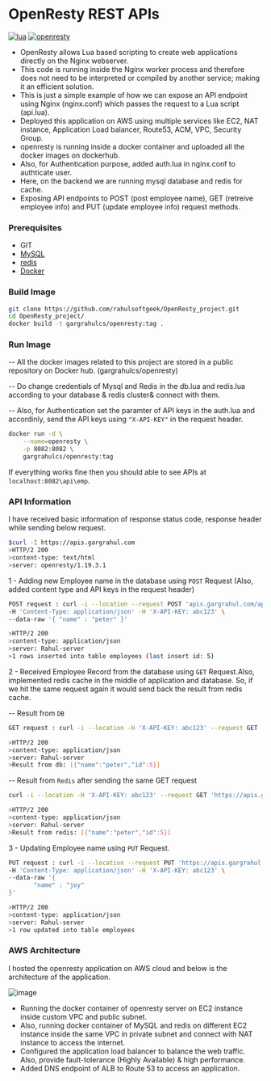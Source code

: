# OpenResty REST APIs

[![lua](https://img.shields.io/badge/lua-5.1-brightgreen)](http://www.lua.org/start.html#installing)
[![openresty](https://img.shields.io/badge//openresty-1.19.3.1-red)](https://openresty.org/en/download.html)


- OpenResty allows Lua based scripting to create web applications directly on the Nginx webserver.
- This code is running inside the Nginx worker process and therefore does not need to be interpreted or compiled by another service; making it an efficient solution.
- This is just a simple example of how we can expose an API endpoint using Nginx (nginx.conf) which passes the request to a Lua script (api.lua). 
- Deployed this application on AWS using multiple services like EC2, NAT instance, Application Load balancer, Route53, ACM, VPC, Security Group.
- openresty is running inside a docker container and uploaded all the docker images on dockerhub.
- Also, for Authentication purpose, added auth.lua in nginx.conf to authticate user.
- Here, on the backend we are running mysql database and redis for cache.
- Exposing API endpoints to POST (post employee name), GET (retreive employee info) and PUT (update employee info) request methods.

### Prerequisites

* GIT
* [MySQL](https://hub.docker.com/_/mysql)
* [redis](https://hub.docker.com/_/redis)
* [Docker](https://www.docker.com/products/docker-desktop)

### Build Image

```bash
git clone https://github.com/rahulsoftgeek/OpenResty_project.git
cd OpenResty_project/
docker build -t gargrahulcs/openresty:tag .
```

### Run Image

-- All the docker images related to this project are stored in a public repository on Docker hub. (gargrahulcs/openresty) 

-- Do change credentials of Mysql and Redis in the db.lua and redis.lua according to your database & redis cluster& connect with them.

-- Also, for Authentication set the paramter of API keys in the auth.lua and accordinly, send the API keys using `"X-API-KEY"` in the request header.

```bash
docker run -d \
    --name=openresty \
    -p 8082:8082 \
    gargrahulcs/openresty:tag
```
If everything works fine then you should able to see APIs at `localhost:8082\api\emp`.

### API Information

I have received basic information of response status code, response header while sending below request.
```bash
$curl -I https://apis.gargrahul.com               
>HTTP/2 200 
>content-type: text/html
>server: openresty/1.19.3.1
```

1 - Adding new Employee name in the database using `POST` Request (Also, added content type and API keys in the request header)

```bash
POST request : curl -i --location --request POST 'apis.gargrahul.com/api/emp' \ 
-H 'Content-Type: application/json' -H 'X-API-KEY: abc123' \
--data-raw '{ "name" : "peter" }'

>HTTP/2 200
>content-type: application/json
>server: Rahul-server
>1 rows inserted into table employees (last insert id: 5)
```

2 - Received Employee Record from the database using `GET` Request.Also, implemented redis cache in the middle of application and database.
    So, if we hit the same request again it would send back the result from redis cache.
 
 -- Result from `DB`
 
 ```bash
GET request : curl -i --location -H 'X-API-KEY: abc123' --request GET 'https://apis.gargrahul.com/api/emp?id=5'

>HTTP/2 200 
>content-type: application/json
>server: Rahul-server
>Result from db: [{"name":"peter","id":5}]
 ```
 
 -- Result from `Redis` after sending the same GET request
 
 ```bash
 curl -i --location -H 'X-API-KEY: abc123' --request GET 'https://apis.gargrahul.com/api/emp?id=5'

>HTTP/2 200 
>content-type: application/json
>server: Rahul-server
>Result from redis: [{"name":"peter","id":5}]
 ```
 
3 - Updating Employee name using `PUT` Request.

 ```bash
PUT request : curl -i --location --request PUT 'https://apis.gargrahul.com/api/emp?id=7' \ 
-H 'Content-Type: application/json' -H 'X-API-KEY: abc123' \
--data-raw '{
        "name" : "joy"    
}'

>HTTP/2 200 
>content-type: application/json
>server: Rahul-server
>1 row updated into table employees 
 ```
 
### AWS Architecture

I hosted the openresty application on AWS cloud and below is the architecture of the application.

![image](https://user-images.githubusercontent.com/18359745/120928982-1b0ab980-c6b5-11eb-9ca8-ac1afc18c6d4.png)

- Running the docker container of openresty server on EC2 instance inside custom VPC and public subnet.
- Also, running docker container of MySQL and redis on different EC2 instance inside the same VPC in private subnet and connect with NAT instance to access the internet.
- Configured the application load balancer to balance the web traffic. Also, provide fault-tolerance (Highly Available) & high performance.
- Added DNS endpoint of ALB to Route 53 to access an application.
